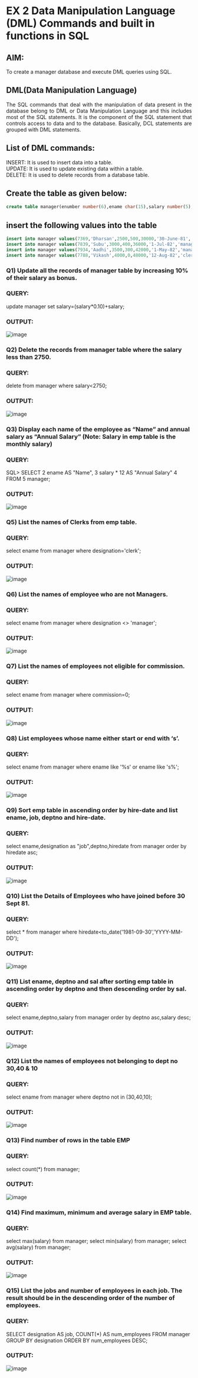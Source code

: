 # EX 2 Data Manipulation Language (DML) Commands and built in functions in SQL
## AIM:
To create a manager database and execute DML queries using SQL.


## DML(Data Manipulation Language)
<div align="justify">
The SQL commands that deal with the manipulation of data present in the database belong to DML or Data Manipulation Language and this includes most of the SQL statements. It is the component of the SQL statement that controls access to data and to the database. Basically, DCL statements are grouped with DML statements.
</div>

## List of DML commands: 
<div align="justify">
INSERT: It is used to insert data into a table.<br>
UPDATE: It is used to update existing data within a table.<br>
DELETE: It is used to delete records from a database table.<br>
</div>

## Create the table as given below:
```sql
create table manager(enumber number(6),ename char(15),salary number(5),commission number(4),annualsalary number(7),Hiredate date,designation char(10),deptno number(2),reporting char(10));
```
## insert the following values into the table
```sql
insert into manager values(7369,'Dharsan',2500,500,30000,'30-June-81','clerk',10,'John');
insert into manager values(7839,'Subu',3000,400,36000,'1-Jul-82','manager',null,'James');
insert into manager values(7934,'Aadhi',3500,300,42000,'1-May-82','manager',30,NULL);
insert into manager values(7788,'Vikash',4000,0,48000,'12-Aug-82','clerk',50,'Bond');
```

### Q1) Update all the records of manager table by increasing 10% of their salary as bonus.

### QUERY:
update manager set salary=(salary*0.10)+salary;

### OUTPUT:
![image](https://github.com/Prasannalakshmiganesan/EX-2-Data-Manipulation-Language-DML-and-Data-Control-Language-DCL-Commands/assets/118610231/857d7167-f899-450d-af64-b2ffc6e3eae9)


### Q2) Delete the records from manager table where the salary less than 2750.


### QUERY:
delete from manager where salary<2750;

### OUTPUT:
![image](https://github.com/Prasannalakshmiganesan/EX-2-Data-Manipulation-Language-DML-and-Data-Control-Language-DCL-Commands/assets/118610231/87e8d13a-b646-4d1f-8477-fe5a80cb099c)


### Q3) Display each name of the employee as “Name” and annual salary as “Annual Salary” (Note: Salary in emp table is the monthly salary)


### QUERY:
SQL> SELECT
  2  ename AS "Name",
  3  salary * 12 AS "Annual Salary"
  4  FROM
  5  manager;

### OUTPUT:
![image](https://github.com/Prasannalakshmiganesan/EX-2-Data-Manipulation-Language-DML-and-Data-Control-Language-DCL-Commands/assets/118610231/c23a380a-0e6a-49a0-bec7-05116989b2a6)


### Q5)	List the names of Clerks from emp table.


### QUERY:
 select ename from manager where designation='clerk';

### OUTPUT:
![image](https://github.com/Prasannalakshmiganesan/EX-2-Data-Manipulation-Language-DML-and-Data-Control-Language-DCL-Commands/assets/118610231/d2c1ab28-c9b0-4831-9be9-d512585ddd23)


### Q6)	List the names of employee who are not Managers.


### QUERY:
select ename from manager where designation <> 'manager';

### OUTPUT:
![image](https://github.com/Prasannalakshmiganesan/EX-2-Data-Manipulation-Language-DML-and-Data-Control-Language-DCL-Commands/assets/118610231/3cfa41be-59f4-4be9-b56d-82847564d1e6)


### Q7)	List the names of employees not eligible for commission.


### QUERY:
select ename from manager where commission=0;

### OUTPUT:
![image](https://github.com/Prasannalakshmiganesan/EX-2-Data-Manipulation-Language-DML-and-Data-Control-Language-DCL-Commands/assets/118610231/39444749-d639-4f95-b1d8-ef070f95f593)


### Q8)	List employees whose name either start or end with ‘s’.


### QUERY:
select ename from manager where ename like '%s' or ename like 's%';

### OUTPUT:
![image](https://github.com/Prasannalakshmiganesan/EX-2-Data-Manipulation-Language-DML-and-Data-Control-Language-DCL-Commands/assets/118610231/cddd6db4-e650-4032-9e85-71f377c06b0a)


### Q9) Sort emp table in ascending order by hire-date and list ename, job, deptno and hire-date.


### QUERY:
select ename,designation as "job",deptno,hiredate from manager order by hiredate asc;

### OUTPUT:
![image](https://github.com/Prasannalakshmiganesan/EX-2-Data-Manipulation-Language-DML-and-Data-Control-Language-DCL-Commands/assets/118610231/045aa0b6-97e2-4c77-a531-4dded9d91f3e)


### Q10) List the Details of Employees who have joined before 30 Sept 81.


### QUERY:
select * from manager where hiredate<to_date('1981-09-30','YYYY-MM-DD');

### OUTPUT:
![image](https://github.com/Prasannalakshmiganesan/EX-2-Data-Manipulation-Language-DML-and-Data-Control-Language-DCL-Commands/assets/118610231/f6ec5df3-bc4b-4f8a-9c2d-51bcfe0c1a51)


### Q11)	List ename, deptno and sal after sorting emp table in ascending order by deptno and then descending order by sal.


### QUERY:
select ename,deptno,salary from manager order by deptno asc,salary desc;

### OUTPUT:
![image](https://github.com/Prasannalakshmiganesan/EX-2-Data-Manipulation-Language-DML-and-Data-Control-Language-DCL-Commands/assets/118610231/0a294b89-ad95-4482-b370-ad298249f0d8)


### Q12) List the names of employees not belonging to dept no 30,40 & 10

### QUERY:
select ename from manager where deptno not in (30,40,10);

### OUTPUT:
![image](https://github.com/Prasannalakshmiganesan/EX-2-Data-Manipulation-Language-DML-and-Data-Control-Language-DCL-Commands/assets/118610231/55660ff4-3e25-4dfb-9c51-35c5a52a9239)


### Q13) Find number of rows in the table EMP

### QUERY:
 select count(*) from manager;

### OUTPUT:
![image](https://github.com/Prasannalakshmiganesan/EX-2-Data-Manipulation-Language-DML-and-Data-Control-Language-DCL-Commands/assets/118610231/8dd520b6-3138-480e-91b4-0640d14622db)


### Q14) Find maximum, minimum and average salary in EMP table.

### QUERY:
 select max(salary) from manager;
 select min(salary) from manager;
 select avg(salary) from manager;

### OUTPUT:
![image](https://github.com/Prasannalakshmiganesan/EX-2-Data-Manipulation-Language-DML-and-Data-Control-Language-DCL-Commands/assets/118610231/c8302d9c-79ee-4612-8ceb-470461793c7b)


### Q15) List the jobs and number of employees in each job. The result should be in the descending order of the number of employees.

### QUERY:
SELECT designation AS job, COUNT(*) AS num_employees FROM manager GROUP BY designation ORDER BY num_employees DESC;

### OUTPUT:
![image](https://github.com/Prasannalakshmiganesan/EX-2-Data-Manipulation-Language-DML-and-Data-Control-Language-DCL-Commands/assets/118610231/efbd9d50-791f-4ac4-a6b2-bcaba4325634)
